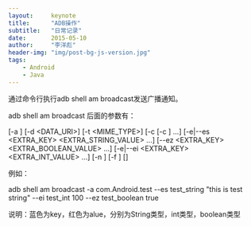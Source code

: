 ```yaml
---
layout:     keynote
title:      "ADB操作"
subtitle:   "日常记录"
date:       2015-05-10
author:     "李洋彪"
header-img: "img/post-bg-js-version.jpg"
tags:
    - Android
    - Java
---
```



通过命令行执行adb shell am broadcast发送广播通知。

adb shell am broadcast 后面的参数有：

[-a <ACTION>]
[-d <DATA_URI>]
[-t <MIME_TYPE>] 
[-c <CATEGORY> [-c <CATEGORY>] ...] 
[-e|--es <EXTRA_KEY> <EXTRA_STRING_VALUE> ...] 
[--ez <EXTRA_KEY> <EXTRA_BOOLEAN_VALUE> ...] 
[-e|--ei <EXTRA_KEY> <EXTRA_INT_VALUE> ...] 
[-n <COMPONENT>]
[-f <FLAGS>] [<URI>]



例如：

adb shell am broadcast -a com.Android.test --es test_string "this is test string" --ei test_int 100 --ez test_boolean true


说明：蓝色为key，红色为alue，分别为String类型，int类型，boolean类型